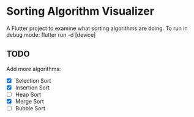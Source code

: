# Sorting Algorithm Visualizer

A Flutter project to examine what sorting algorithms are doing.
To run in debug mode:
  flutter run -d [device]

## TODO
Add more algorithms:
- [x] Selection Sort
- [x] Insertion Sort
- [ ] Heap Sort
- [x] Merge Sort
- [ ] Bubble Sort
